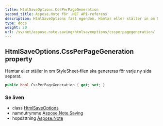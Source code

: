 ```yaml
---
title: HtmlSaveOptions.CssPerPageGeneration
second_title: Aspose.Note för .NET API-referens
description: HtmlSaveOptions fast egendom. Hämtar eller ställer in om StyleSheetfilen ska genereras för varje ny sida separat.
type: docs
weight: 20
url: /sv/net/aspose.note.saving/htmlsaveoptions/cssperpagegeneration/
---
```

## HtmlSaveOptions.CssPerPageGeneration property

Hämtar eller ställer in om StyleSheet-filen ska genereras för varje ny sida separat.

```csharp
public bool CssPerPageGeneration { get; set; }
```

### Se även

* class [HtmlSaveOptions](../)
* namnutrymme [Aspose.Note.Saving](../../htmlsaveoptions/)
* hopsättning [Aspose.Note](../../../)


